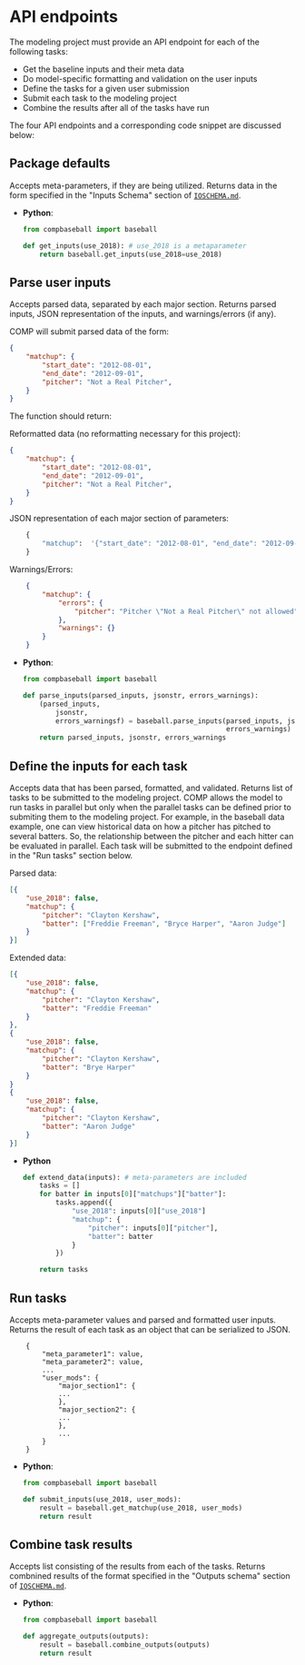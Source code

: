 # API endpoints

The modeling project must provide an API endpoint for each of the following tasks:
- Get the baseline inputs and their meta data
- Do model-specific formatting and validation on the user inputs
- Define the tasks for a given user submission
- Submit each task to the modeling project
- Combine the results after all of the tasks have run

The four API endpoints and a corresponding code snippet are discussed below:

Package defaults
----------------------

Accepts meta-parameters, if they are being utilized. Returns data in the form specified in the "Inputs Schema" section of [`IOSCHEMA.md`](IOSCHEMA.md).

- **Python**:
    ```python
    from compbaseball import baseball

    def get_inputs(use_2018): # use_2018 is a metaparameter
        return baseball.get_inputs(use_2018=use_2018)
    ```

Parse user inputs
----------------------
Accepts parsed data, separated by each major section. Returns parsed inputs, JSON representation of the inputs, and warnings/errors (if any).

COMP will submit parsed data of the form:

```json
{
    "matchup": {
        "start_date": "2012-08-01",
        "end_date": "2012-09-01",
        "pitcher": "Not a Real Pitcher",
    }
}
```

The function should return:

Reformatted data (no reformatting necessary for this project):

```json
{
    "matchup": {
        "start_date": "2012-08-01",
        "end_date": "2012-09-01",
        "pitcher": "Not a Real Pitcher",
    }
}
```

JSON representation of each major section of parameters:

```python
    {
        "matchup":  '{"start_date": "2012-08-01", "end_date": "2012-09-01", "pitcher": "Not a Real Pitcher"}'
    }
```

Warnings/Errors:

```json
    {
        "matchup": {
            "errors": {
                "pitcher": "Pitcher \"Not a Real Pitcher\" not allowed"
            },
            "warnings": {}
        }
    }
```

- **Python**:
    ```python
    from compbaseball import baseball

    def parse_inputs(parsed_inputs, jsonstr, errors_warnings):
        (parsed_inputs,
            jsonstr,
            errors_warningsf) = baseball.parse_inputs(parsed_inputs, jsonstr,
                                                      errors_warnings)
        return parsed_inputs, jsonstr, errors_warnings
    ```


Define the inputs for each task
-----------------------------------

Accepts data that has been parsed, formatted, and validated. Returns list of tasks to be submitted to the modeling project. COMP allows the model to run tasks in parallel but only when the parallel tasks can be defined prior to submiting them to the modeling project. For example, in the baseball data example, one can view historical data on how a pitcher has pitched to several batters. So, the relationship between the pitcher and each hitter can be evaluated in parallel. Each task will be submitted to the endpoint defined in the "Run tasks" section below.

Parsed data:

```json
[{
    "use_2018": false,
    "matchup": {
        "pitcher": "Clayton Kershaw",
        "batter": ["Freddie Freeman", "Bryce Harper", "Aaron Judge"]
    }
}]
```

Extended data:
```json
[{
    "use_2018": false,
    "matchup": {
        "pitcher": "Clayton Kershaw",
        "batter": "Freddie Freeman"
    }
},
{
    "use_2018": false,
    "matchup": {
        "pitcher": "Clayton Kershaw",
        "batter": "Brye Harper"
    }
}
{
    "use_2018": false,
    "matchup": {
        "pitcher": "Clayton Kershaw",
        "batter": "Aaron Judge"
    }
}]
```

- **Python**
    ```python
    def extend_data(inputs): # meta-parameters are included
        tasks = []
        for batter in inputs[0]["matchups"]["batter"]:
            tasks.append({
                "use_2018": inputs[0]["use_2018"]
                "matchup": {
                    "pitcher": inputs[0]["pitcher"],
                    "batter": batter
                }
            })

        return tasks
    ```


Run tasks
----------------

Accepts meta-parameter values and parsed and formatted user inputs. Returns the result of each task as an object that can be serialized to JSON.

```
    {
        "meta_parameter1": value,
        "meta_parameter2": value,
        ...
        "user_mods": {
            "major_section1": {
            ...
            },
            "major_section2": {
            ...
            },
            ...
        }
    }
```

- **Python**:
    ```python
    from compbaseball import baseball

    def submit_inputs(use_2018, user_mods):
        result = baseball.get_matchup(use_2018, user_mods)
        return result
    ```


Combine task results
-------------------------

 Accepts list consisting of the results from each of the tasks. Returns combnined results of the format specified in the "Outputs schema" section of [`IOSCHEMA.md`](IOSCHEMA.md).

 - **Python**:
    ```python
    from compbaseball import baseball

    def aggregate_outputs(outputs):
        result = baseball.combine_outputs(outputs)
        return result
    ```


[1]: https://en.wikipedia.org/wiki/Embarrassingly_parallel